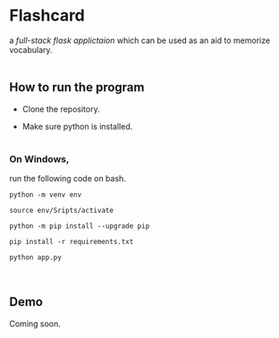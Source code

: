 # Flashcard

a *full-stack flask applictaion* which can be used as an aid to memorize vocabulary. <br><br>

## How to run the program

- Clone the repository.

- Make sure python is installed.<br><br>

### On Windows,

run the following code on bash.

`python -m venv env`

`source env/Sripts/activate`

`python -m pip install --upgrade pip`

`pip install -r requirements.txt`

`python app.py`

<br>

## Demo

Coming soon.
